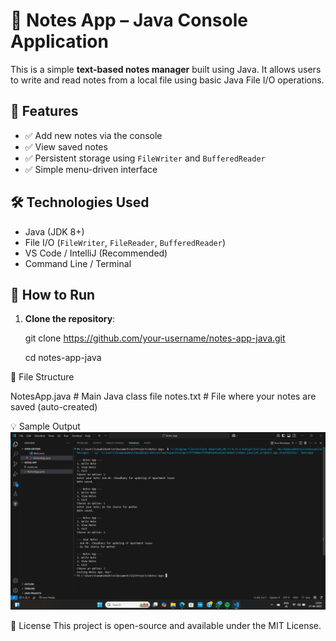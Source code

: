 
# 📝 Notes App – Java Console Application

This is a simple **text-based notes manager** built using Java. It allows users to write and read notes from a local file using basic Java File I/O operations.

## 📌 Features

- ✅ Add new notes via the console
- ✅ View saved notes
- ✅ Persistent storage using `FileWriter` and `BufferedReader`
- ✅ Simple menu-driven interface

## 🛠 Technologies Used

- Java (JDK 8+)
- File I/O (`FileWriter`, `FileReader`, `BufferedReader`)
- VS Code / IntelliJ (Recommended)
- Command Line / Terminal

## 🚀 How to Run

1. **Clone the repository**:
   
   git clone https://github.com/your-username/notes-app-java.git

    cd notes-app-java

📂 File Structure


NotesApp.java        # Main Java class file
notes.txt            # File where your notes are saved (auto-created)

💡 Sample Output
![image alt](https://github.com/tanu-pande/Notes-App/blob/08ce00ad1656773054a9ce5a93dd17c6a3e59e50/Screenshot%202025-06-27%20150457.png)

📄 License
This project is open-source and available under the MIT License.
